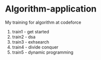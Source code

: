 # Algorithm-application
My training for algorithm at codeforce 
1. train1 - get started
2. train2 - dsa
3. train3 - exhsearch
4. train4 - divide conquer
5. train5 - dynamic programming
